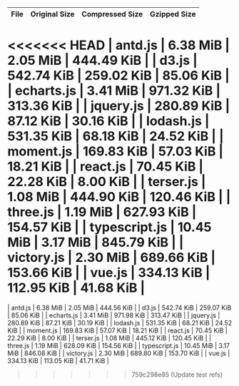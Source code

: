 | File | Original Size | Compressed Size | Gzipped Size |
| --- | --- | --- | --- |
<<<<<<< HEAD
| antd.js | 6.38 MiB | 2.05 MiB | 444.49 KiB |
| d3.js | 542.74 KiB | 259.02 KiB | 85.06 KiB |
| echarts.js | 3.41 MiB | 971.32 KiB | 313.36 KiB |
| jquery.js | 280.89 KiB | 87.12 KiB | 30.16 KiB |
| lodash.js | 531.35 KiB | 68.18 KiB | 24.52 KiB |
| moment.js | 169.83 KiB | 57.03 KiB | 18.21 KiB |
| react.js | 70.45 KiB | 22.28 KiB | 8.00 KiB |
| terser.js | 1.08 MiB | 444.90 KiB | 120.46 KiB |
| three.js | 1.19 MiB | 627.93 KiB | 154.57 KiB |
| typescript.js | 10.45 MiB | 3.17 MiB | 845.79 KiB |
| victory.js | 2.30 MiB | 689.66 KiB | 153.66 KiB |
| vue.js | 334.13 KiB | 112.95 KiB | 41.68 KiB |
=======
| antd.js | 6.38 MiB | 2.05 MiB | 444.56 KiB |
| d3.js | 542.74 KiB | 259.07 KiB | 85.06 KiB |
| echarts.js | 3.41 MiB | 971.98 KiB | 313.47 KiB |
| jquery.js | 280.89 KiB | 87.21 KiB | 30.19 KiB |
| lodash.js | 531.35 KiB | 68.21 KiB | 24.52 KiB |
| moment.js | 169.83 KiB | 57.07 KiB | 18.21 KiB |
| react.js | 70.45 KiB | 22.29 KiB | 8.00 KiB |
| terser.js | 1.08 MiB | 445.12 KiB | 120.45 KiB |
| three.js | 1.19 MiB | 628.09 KiB | 154.56 KiB |
| typescript.js | 10.45 MiB | 3.17 MiB | 846.08 KiB |
| victory.js | 2.30 MiB | 689.80 KiB | 153.70 KiB |
| vue.js | 334.13 KiB | 113.05 KiB | 41.71 KiB |
>>>>>>> 759c298e85 (Update test refs)
